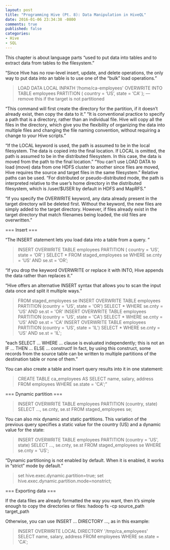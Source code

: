 ```yaml
---
layout: post
title: "Programming Hive (Pt. 8): Data Manipulation in HiveQL"
date: 2016-01-06 23:34:38 -0800
comments: true
published: false
categories: 
- Hive
- SQL
---
```


This chapter is about language parts “used to put data into tables and to extract data from tables to the filesystem.”

“Since Hive has no row-level insert, update, and delete operations, the only way to put data into an table is to use one of the “bulk” load operations.”

> LOAD DATA LOCAL INPATH ‘/home/ca-employees'
OVERWRITE INTO TABLE employees
PARTITION ( country = ‘US’, state = ‘CA’ ); — remove this if the target is not partitioned

“This command will first create the directory for the partition, if it doesn’t already exist, then copy the data to it.”
“It is conventional practice to specify a path that is a directory, rather than an individual file. Hive will copy all the files in the directory, which give you the flexibility of organizing the data into multiple files and changing the file naming convention, without requiring a change to your Hive scripts.”

“If the LOCAL keyword is used, the path is assumed to be in the local filesystem. The data is copied into the final location. If LOCAL is omitted, the path is assumed to be in the distributed filesystem. In this case, the data is moved from the path to the final location.”
“You can’t use LOAD DATA to load (move) data from one HDFS cluster to another since files are moved, Hive requires the source and target files in the same filesystem.”
Relative paths can be used. “For distributed or pseudo-distributed mode, the path is interpreted relative to the user’s home directory in the distributed filesystem, which is /user/$USER by default in HDFS and MapRFS.”

“If you specify the OVERWRITE keyword, any data already present in the target directory will be deleted first. Without the keyword, the new files are simply added to the target directory. However, if files already exist in the target directory that match filenames being loaded, the old files are overwritten.”

=== Insert ===

“The INSERT statement lets you load data into a table from a query. ”

> INSERT OVERWRITE TABLE employees
PARTITION ( country = ‘US’, state = ‘OR’ )
SELECT * FROM staged_employees se
WHERE se.cnty = ‘US’ AND se.st = ‘OR’;

“If you drop the keyword OVERWRITE or replace it with INTO, Hive appends the data rather than replaces it.”

“Hive offers an alternative INSERT syntax that allows you to scan the input data once and split it multiple ways.”

> FROM staged_employees se
INSERT OVERWRITE TABLE employees
  PARTITION (country = 'US', state = 'OR')
SELECT * WHERE se.cnty = 'US' AND se.st = 'OR'
INSERT OVERWRITE TABLE employees
  PARTITION (country = 'US', state = 'CA')
  SELECT * WHERE se.cnty = 'US' AND se.st = 'CA'
INSERT OVERWRITE TABLE employees
  PARTITION (country = 'US', state = 'IL')
  SELECT * WHERE se.cnty = 'US' AND se.st = 'IL';

“each SELECT … WHERE … clause is evaluated independently; this is not an IF … THEN … ELSE … construct!
In fact, by using this construct, some records from the source table can be written to multiple partitions of the destination table or none of them.”

You can also create a table and insert query results into it in one statement:
> CREATE TABLE ca_employees
AS SELECT name, salary, address
FROM employees
WHERE se.state = 'CA';”

=== Dynamic partition ===

> INSERT OVERWRITE TABLE employees
PARTITION (country, state)
SELECT ..., se.cnty, se.st
FROM staged_employees se;

You can also mix dynamic and static partitions. This variation of the previous query specifies a static value for the country (US) and a dynamic value for the state:
> INSERT OVERWRITE TABLE employees
PARTITION (country = 'US', state)
SELECT ..., se.cnty, se.st
FROM staged_employees se
WHERE se.cnty = 'US';

“Dynamic partitioning is not enabled by default. When it is enabled, it works in “strict” mode by default.”
> set hive.exec.dynamic.partition=true;
> set hive.exec.dynamic.partition.mode=nonstrict;

=== Exporting data ===

If the data files are already formatted the way you want, then it’s simple enough to copy the directories or files:
hadoop fs -cp source_path target_path

Otherwise, you can use INSERT … DIRECTORY …, as in this example:
> INSERT OVERWRITE LOCAL DIRECTORY '/tmp/ca_employees'
SELECT name, salary, address
FROM employees
WHERE se.state = 'CA';

